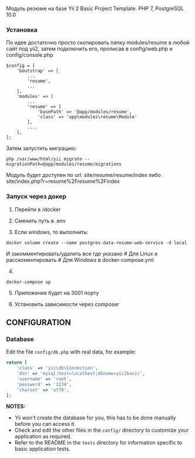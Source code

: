Модуль резюме на базе Yii 2 Basic Project Template. PHP 7, PostgreSQL 10.0

### Установка

По идее достаточно просто скопировать папку modules/resume в любой сайт под yii2, затем подключить его, прописав в config/web.php и config/console.php
```
$config = [
    'bootstrap' => [
        ...
        'resume',
		...
    ],
    'modules' => [
	    ...
        'resume' => [
            'basePath' => '@app/modules/resume',
            'class' => 'app\modules\resume\Module'
        ],
        ....
    ],
];
```

Затем запустить миграцию:
~~~
php /var/www/html/yii migrate --migrationPath=@app/modules/resume/migrations
~~~

Модуль будет доступен по url: site/resume/resume/index либо site/index.php?r=resume%2Fresume%2Findex

### Запуск через докер

1. Перейти в /docker

2. Сменить путь в .env

3. Если windows, то выполнить:
~~~
docker volume create --name postgres-data-resume-web-service -d local
~~~
И закомментировать/удалить все где указано # Для Linux и расскоментировать # Для Windows в docker-compose.yml

4. 
~~~
docker-compose up
~~~

5. Приложение будет на 3001 порту

6. Установить зависимости через composer


CONFIGURATION
-------------

### Database

Edit the file `config/db.php` with real data, for example:

```php
return [
    'class' => 'yii\db\Connection',
    'dsn' => 'mysql:host=localhost;dbname=yii2basic',
    'username' => 'root',
    'password' => '1234',
    'charset' => 'utf8',
];
```

**NOTES:**
- Yii won't create the database for you, this has to be done manually before you can access it.
- Check and edit the other files in the `config/` directory to customize your application as required.
- Refer to the README in the `tests` directory for information specific to basic application tests.